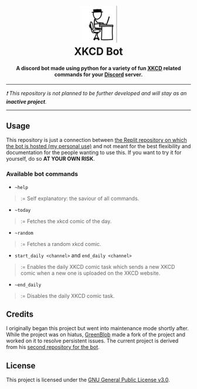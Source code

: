 <h1 align="center">
  <br>
  <img src="icon.png" height="100"/>
  <br>
  XKCD Bot
  <br>
</h1>
<h4 align="center">
  A discord bot made using python for a variety of fun <a href="https://xkcd.com/">XKCD</a> related commands for your <a href="https://discord.com/">Discord</a> server.
</h4>

---

*❗ This repository is not planned to be further developed and will stay as an **inactive project**.* 

---

## Usage
This repository is just a connection between [the Replit repository on which the bot is hosted (my personal use)](https://replit.com/@src4026/XKCD-Bot) and not meant for the best flexibility and documentation for the people wanting to use this. If you want to try it for yourself, do so **AT YOUR OWN RISK**.

### Available bot commands
- `~help`
> := Self explanatory: the saviour of all commands.

- `~today`
> := Fetches the xkcd comic of the day.

- `~random`
> := Fetches a random xkcd comic.

- `start_daily <channel>` and `end_daily <channel>`
> := Enables the daily XKCD comic task which sends a new XKCD comic when a new one is uploaded on the XKCD website.

- `~end_daily`
> := Disables the daily XKCD comic task.

## Credits

I originally began this project but went into maintenance mode shortly after. While the project was on hiatus, [GreenBlob](https://replit.com/@lightboxfacts) made a fork of the project and worked on it to resolve persistent issues. The current project is derived from his [second repository for the bot](https://replit.com/@lightboxfacts/XKCD-Bot2).

## License

This project is licensed under the [GNU General Public License v3.0](LICENSE).